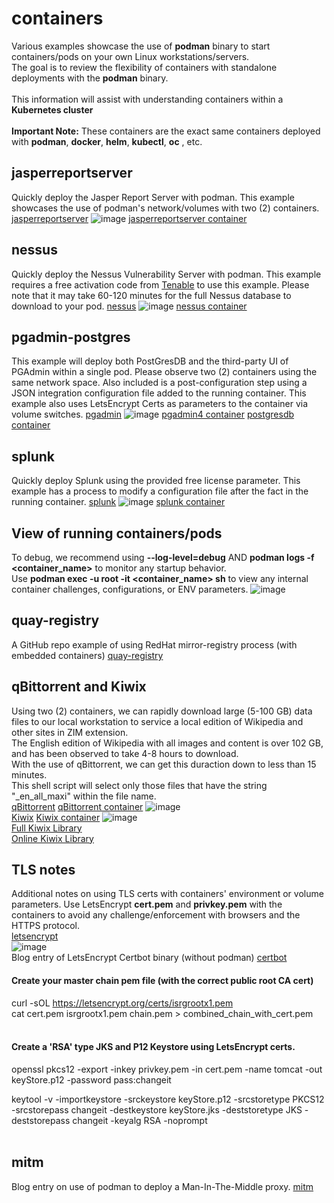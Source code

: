 # containers
Various examples showcase the use of **podman** binary to start containers/pods on your own Linux workstations/servers.<br>
The goal is to review the flexibility of containers with standalone deployments with the **podman** binary.<br><br>
This information will assist with understanding containers within a **Kubernetes cluster** <br><br>
**Important Note:** These containers are the exact same containers deployed with **podman**, **docker**, **helm**, **kubectl**, **oc** , etc.<br>


## jasperreportserver
Quickly deploy the Jasper Report Server with podman.  This example showcases the use of podman's network/volumes with two (2) containers.
[jasperreportserver](jasperreportserver)
![image](https://github.com/anapartner-com/containers2/assets/51460618/7b2af32a-4a14-4eff-b932-f5650da3d571)
[jasperreportserver container](https://hub.docker.com/r/bitnami/jasperreports/tags)


## nessus
Quickly deploy the Nessus Vulnerability Server with podman.  This example requires a free activation code from [Tenable](https://www.tenable.com/products/nessus/nessus-essentials) to use this example. 
Please note that it may take 60-120 minutes for the full Nessus database to download to your pod.
[nessus](nessus)
![image](https://github.com/anapartner-com/containers2/assets/51460618/0dec958b-662a-4662-b6e9-d7156e48bd65)
[nessus container](https://hub.docker.com/r/tenable/nessus/tags)


## pgadmin-postgres
This example will deploy both PostGresDB and the third-party UI of PGAdmin within a single pod.  Please observe two (2) containers using the same network space.  Also included is a post-configuration step using a JSON integration configuration file added to the running container.   This example also uses LetsEncrypt Certs as parameters to the container via volume switches. 
[pgadmin](pgadmin)
![image](https://github.com/anapartner-com/containers2/assets/51460618/ec8af449-5236-41d9-969c-ab82998e5e54)
[pgadmin4 container](https://hub.docker.com/r/dpage/pgadmin4/tags)
[postgresdb container](https://hub.docker.com/_/postgres/tags)


## splunk
Quickly deploy Splunk using the provided free license parameter.  This example has a process to modify a configuration file after the fact in the running container.
[splunk](splunk)
![image](https://github.com/anapartner-com/containers2/assets/51460618/83ea975b-9194-4869-89bb-319b5df50501)
[splunk container](https://hub.docker.com/r/splunk/splunk/tags)


## View of running containers/pods
To debug, we recommend using  **--log-level=debug**    AND   **podman logs -f <container_name>**   to monitor any startup behavior.<br>
Use  **podman exec -u root -it <container_name> sh**    to view any internal container challenges, configurations, or ENV parameters.
![image](https://github.com/anapartner-com/containers2/assets/51460618/48b0ccac-bf69-4ddb-8032-22620988fe56)

## quay-registry
A GitHub repo example of using RedHat mirror-registry process (with embedded containers) 
[quay-registry](https://github.com/anapartner-com/quay-registry)


## qBittorrent and Kiwix 
Using two (2) containers, we can rapidly download large (5-100 GB) data files to our local workstation to service a local edition of Wikipedia and other sites in ZIM extension.<br>
The English edition of Wikipedia with all images and content is over 102 GB, and has been observed to take 4-8 hours to download. <br>
With the use of qBittorrent, we can get this duraction down to less than 15 minutes. <br>
This shell script will select only those files that have the string "_en_all_maxi" within the file name.<br>
[qBittorrent](qbittorrent) [qBittorrent container](https://github.com/linuxserver/docker-qbittorrent)
![image](https://github.com/anapartner-com/containers2/assets/51460618/94a519a7-e3a1-45e9-93ae-2d30b30f7bb6)
<br>
[Kiwix](kiwix-serve) [Kiwix container](https://github.com/kiwix/kiwix-tools/tree/main/docker)
![image](https://github.com/anapartner-com/containers2/assets/51460618/fc40dc5d-9079-4236-8242-324c19cff510)
<br>
[Full Kiwix Library](https://wiki.kiwix.org/wiki/Content_in_all_languages)
<br>
[Online Kiwix Library](https://library.kiwix.org/#lang=eng)



## TLS notes
Additional notes on using TLS certs with containers' environment or volume parameters.  Use LetsEncrypt **cert.pem** and  **privkey.pem**  with the containers to avoid any challenge/enforcement with browsers and the HTTPS protocol.<br>
[letsencrypt](https://anapartner.com/2023/11/26/streamlining-with-letsencrypt-wildcard-certificates-and-automated-validation/)<br>
![image](https://github.com/anapartner-com/containers2/assets/51460618/989706b3-9c05-47bf-a5c9-18156947f42e)
<br>Blog entry of LetsEncrypt Certbot binary (without podman) [certbot](https://anapartner.com/2023/07/13/lets-encrypt-dns-challenge/)
<br>
#### Create your master chain pem file (with the correct public root CA cert)
curl -sOL https://letsencrypt.org/certs/isrgrootx1.pem<br>
cat cert.pem isrgrootx1.pem chain.pem > combined_chain_with_cert.pem<br>
<br>

#### Create a 'RSA' type JKS and P12 Keystore using LetsEncrypt certs.
openssl pkcs12 -export -inkey privkey.pem  -in  cert.pem -name tomcat -out keyStore.p12 -password pass:changeit<br>

keytool -v -importkeystore -srckeystore  keyStore.p12 -srcstoretype PKCS12 -srcstorepass changeit -destkeystore keyStore.jks -deststoretype JKS -deststorepass changeit -keyalg RSA -noprompt<br>
<br>


## mitm
Blog entry on use of podman to deploy a Man-In-The-Middle proxy.
[mitm](https://anapartner.com/2023/07/13/secure-application-introspection/)
<br>
<br>

